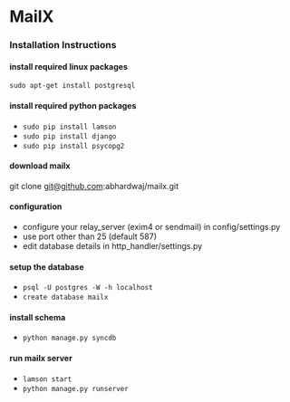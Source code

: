 MailX
=
### Installation Instructions

#### install required linux packages
`sudo apt-get install postgresql`

#### install required python packages
* `sudo pip install lamson`
* `sudo pip install django`
* `sudo pip install psycopg2`

#### download mailx
git clone git@github.com:abhardwaj/mailx.git

#### configuration
* configure your relay_server (exim4 or sendmail) in config/settings.py
* use port other than 25 (default 587)
* edit database details in http_handler/settings.py 


#### setup the database 
* `psql -U postgres -W -h localhost`
* `create database mailx`

#### install schema
* `python manage.py syncdb`

#### run mailx server
* `lamson start`
* `python manage.py runserver`
